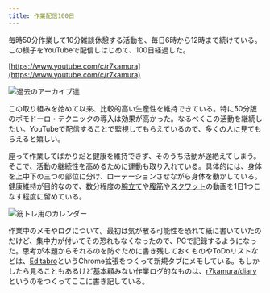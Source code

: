 ```yaml
---
title: 作業配信100日
---
```

毎時50分作業して10分雑談休憩する活動を、毎日6時から12時まで続けている。この様子をYouTubeで配信しはじめて、100日経過した。

[https://www.youtube.com/c/r7kamura](https://www.youtube.com/c/r7kamura)

![](https://lh3.googleusercontent.com/docs/ADP-6oHvr2cy9pJTKptRLytmnk8l5wYb-Xxkh6M65gtS1hzxee2TDAMpm8Ca52zEqHb068YmpD7c0sPcXW0Q8ENlSmn8gkcaT1lMIqN22bkjNZgvO9x4MjKLM1sRsX0CifbU7X4Hl29o-2CsRBb5rQyVLzWQrw0Wm41E4vv83u1LgvWDFjy2zVWNMnzl76rrrhCurxpoqfWx3_vsj5_io5wbgjNSYqJ6d-EIwcPSXM_vlS3aLEKqPPyLa717KrN1bUNMej7jRVBOdv2KTf3L1jNL3_ZS69Q60jBsJ8df6TzYexJRZjAPcQrefiiWDpe2fxvqrg--cL3i7ERZb4U5ejdzVttorN060duFDIxRBbjYg1ogc02xMcszx-u0q6DfTf574eSXoKPq8BxcCrM239XXV09cDbuwAlrcCJI8ohZolT0IHmP2gO9yOL3JqgoYBfGFpSemyp-qf21P2N7iy5P_VNOWyR8R92_V86DGeOfWI-uNR08IIXevFPpFyU8Ewikzrh_wz2k1cXIb1KK8nd9KlnL7lPomF3yxoHLVR6pJ3eFLQuG-_Rnga3mG_GhIjCwOOluv3AOsDrGbvU_SGcZfgSeT69XFaHrq8OuZPaRbUTZm1ET7mK0FGSOtyQYRn6aTXfHdRoSwAjZeEOwwtTWzMuvExuFs3CtokVBXR5V-zbBcj8Y-4csdwS7YuxlAsC64Vw23azBJEhMXUB6rhe39wsXjl0JvUW2SQ63luil3JRlVOULhOLeV_2YS0thkXTw7Ay6HYgI5HtRXXH40UYChbcYWpYtaCTBni1YCkNibovmr6DhGR2BeGbAi5kBNrPhQ5N8oefF4Xw8tmhSdfKXlqBsCYCUrI76t5nABXrm4gj0daW_OaIsbIetFxAqFs-3IyStuS918WJQuGNDOxWCBVbjjcZDIVeMXrUTCa9MVMID1eiyTtpRqTPT30kP1pGcD4rxd-fOlF0C3Qb8DpSzrEKEV7FQ4DKioc8uMkpqBGoCCjOeDZdw5keRu8M4h9CFplYJE4lZIUrOlezRTTdhSr_OMhMz95ut_P4zq7NHBjx7kvjnqxWyZyKGTO23Cm9QGDC8smV7Zuk0v3ccLwA5zkmSW2Prv_1QiMeF80c8iv3D7nxgiqHoNsqVy6srMbEGDcmsFt1tTaJzc8Jc4bwkyAZkevD4JkLplvYlzycchJH6qirly6-_DsFYjDrWzKmNu2a7LMHlJbE_d6JGicVmB85RwZJX8Hq-ycMM-RgDOzhjihHz8sQ "過去のアーカイブ達")

この取り組みを始めて以来、比較的高い生産性を維持できている。特に50分版のポモドーロ・テクニックの導入は効果が高かった。なるべくこの活動を継続したい。YouTubeで配信することで監視してもらえているので、多くの人に見てもらえると嬉しい。

座って作業してばかりだと健康を維持できず、そのうち活動が途絶えてしまう。そこで、活動の継続性を高めるために運動も取り入れている。具体的には、身体を上中下の三つの部位に分け、ローテーションさせながら身体を動かしている。健康維持が目的なので、数分程度の[腕立て](https://www.youtube.com/watch?v=AL6KJ4gPx0c)や[腹筋](https://www.youtube.com/watch?v=RXlnM5K6vMc)や[スクワット](https://www.youtube.com/watch?v=LOuh44mpQRg)の動画を1日1つこなす程度に留めている。

![](https://lh3.googleusercontent.com/docs/ADP-6oEZuirL881hudiaEcsnZzdnZZPC7YJa9J1QaJUdmTuGsRl_3jGRxpY_TyPl0xaQdCDwO8mD8gvT9swpIa8AijlP9DgHrVTIKfQrJNPKXjTWahpHIlNEUzhkbYADrdnytUZxTjskJnzfIOufM46cfDvF4zULPUsD5C6BwdSmyVQjacmWIv7ya5ogo9rtgHWCIInRfPf2rPlor4LU-jpZ20nfgFWSdbrgC9YsFia0I4Vv88uUCTBvaKJtWeP7rdnY8uKKU7-xrFqHrigMHWB9-PJBkUNoXAg9oEWM4ftR7DOIwLijJlETEijObOshfTIl8IyHyAWb-PKqqCyM46gwxGhimMfaO2YGApI-Llpc7Oe6tX8PdXKL02Uk1uVYNIL3okAB_q8SPJ74GoOKY0ZKYAw2BijOmVS7HMZzzpiaMT_QW9mQzD3JXiXIbOVXJIxlrXBXKFLOzCNiMKz4c2fPchRl0AzyHH14hnr4v-DhN14bBKaGMHwppmqVx6LIcbW_F8z95HZxCK8tMyyGQDeq0gs593Pyz7I73v8t9IcCAG-KfRCOUxfTayiGSZyfTDJxpQKujHKEMV5ouLPYrugzLOfuw3Kj_ZD0_SwsGp9TE_SrU3LLNy43R6cIJ3po1qZgxRCRrPjLRdoRg1_dYportGvqoUgwGaUikzqFd8tKP7HypP4209vQEWmWbzTWXz8nFz9bbONvYea3jRpg9g8ZsiolbuvxbGYHDcuMmcFlk_90tWeIDQLKxY8I_3_N1lqNmpXkXJuOmED2Wj1oQT37I9rkyeiz8ykjmzYdUhXGFuMDdA15Jbe8w92HoqM0vzhuKVjDTnjd3JSycOt9tNU5W2d0w0QDkufEnV6kkncRNgZ6Y2-l-pMq47Er7CrsbYMKbWZkdTKVdNzitKoDjJN0D6bnHh59G7KqAMG01gkRL537FV52suDjAnEGJcQIWmqCtLPDwJvN5ZSBsyeaZ0mWNnIwtxnzACFot-9LPOs-5VR-cQMbyLEBydJzcnOx1sb6OXtw-NeSgptz094cuhry2uAXKM_-z8FceFXKaKkBbuGQGZDKJkHzIKencm9K5X-Sq78P4_HP8ei2FPppBReW7sNq68SghFz-FO0grJXn8SrsngU_V6FEM1ukxTJqs_TlnOno9etPNik2mqPqIO2A9CeN3W6tt9QNImrhVdP3O2YfIXY2sSiEpZeUdalrsUs5F-6HarVU_r9MISAUruh8i3fMakjLN2qujg3CpkDMS82P-TsF "筋トレ用のカレンダー")

作業中のメモやログについて。最初は気が散る可能性を恐れて紙に書いていたのだけど、集中力が付いてその恐れもなくなったので、PCで記録するようになった。思考が本題からそれるのを防ぐために書き残しておくものやToDoリストなどは、[Editabro](https://chrome.google.com/webstore/detail/editabro/eodgdnjgkjjlohklhoaapfhghgcoihmf)というChrome拡張をつくって新規タブにメモしている。もしかしたら見ることもあるけど基本顧みない作業ログ的なものは、[r7kamura/diary](https://r7kamura.github.io/diary/)というのをつくってここに書き記している。
